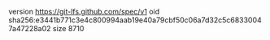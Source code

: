 version https://git-lfs.github.com/spec/v1
oid sha256:e3441b771c3e4c800994aab19e40a79cbf50c06a7d32c5c68330047a47228a02
size 8710
